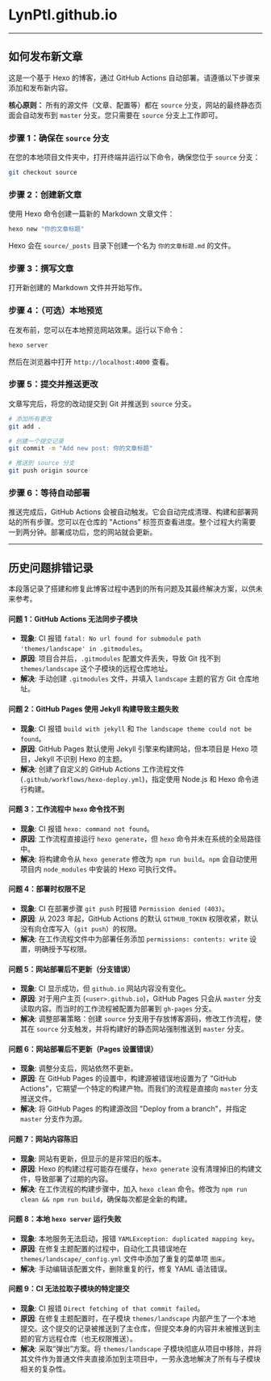 # LynPtl.github.io

---

## 如何发布新文章

这是一个基于 Hexo 的博客，通过 GitHub Actions 自动部署。请遵循以下步骤来添加和发布新内容。

**核心原则：** 所有的源文件（文章、配置等）都在 `source` 分支，网站的最终静态页面会自动发布到 `master` 分支。您只需要在 `source` 分支上工作即可。

### 步骤 1：确保在 `source` 分支

在您的本地项目文件夹中，打开终端并运行以下命令，确保您位于 `source` 分支：

```bash
git checkout source
```

### 步骤 2：创建新文章

使用 Hexo 命令创建一篇新的 Markdown 文章文件：

```bash
hexo new "你的文章标题"
```

Hexo 会在 `source/_posts` 目录下创建一个名为 `你的文章标题.md` 的文件。

### 步骤 3：撰写文章

打开新创建的 Markdown 文件并开始写作。

### 步骤 4：（可选）本地预览

在发布前，您可以在本地预览网站效果。运行以下命令：

```bash
hexo server
```

然后在浏览器中打开 `http://localhost:4000` 查看。

### 步骤 5：提交并推送更改

文章写完后，将您的改动提交到 Git 并推送到 `source` 分支。

```bash
# 添加所有更改
git add .

# 创建一个提交记录
git commit -m "Add new post: 你的文章标题"

# 推送到 source 分支
git push origin source
```

### 步骤 6：等待自动部署

推送完成后，GitHub Actions 会被自动触发。它会自动完成清理、构建和部署网站的所有步骤。您可以在仓库的 "Actions" 标签页查看进度。整个过程大约需要一到两分钟。部署成功后，您的网站就会更新。

---

## 历史问题排错记录

本段落记录了搭建和修复此博客过程中遇到的所有问题及其最终解决方案，以供未来参考。

#### 问题 1：GitHub Actions 无法同步子模块

*   **现象**: CI 报错 `fatal: No url found for submodule path 'themes/landscape' in .gitmodules`。
*   **原因**: 项目合并后，`.gitmodules` 配置文件丢失，导致 Git 找不到 `themes/landscape` 这个子模块的远程仓库地址。
*   **解决**: 手动创建 `.gitmodules` 文件，并填入 `landscape` 主题的官方 Git 仓库地址。

#### 问题 2：GitHub Pages 使用 Jekyll 构建导致主题失败

*   **现象**: CI 报错 `build with jekyll` 和 `The landscape theme could not be found`。
*   **原因**: GitHub Pages 默认使用 Jekyll 引擎来构建网站，但本项目是 Hexo 项目，Jekyll 不识别 Hexo 的主题。
*   **解决**: 创建了自定义的 GitHub Actions 工作流程文件 (`.github/workflows/hexo-deploy.yml`)，指定使用 Node.js 和 Hexo 命令进行构建。

#### 问题 3：工作流程中 `hexo` 命令找不到

*   **现象**: CI 报错 `hexo: command not found`。
*   **原因**: 工作流程直接运行 `hexo generate`，但 `hexo` 命令并未在系统的全局路径中。
*   **解决**: 将构建命令从 `hexo generate` 修改为 `npm run build`。`npm` 会自动使用项目内 `node_modules` 中安装的 Hexo 可执行文件。

#### 问题 4：部署时权限不足

*   **现象**: CI 在部署步骤 `git push` 时报错 `Permission denied (403)`。
*   **原因**: 从 2023 年起，GitHub Actions 的默认 `GITHUB_TOKEN` 权限收紧，默认没有向仓库写入（`git push`）的权限。
*   **解决**: 在工作流程文件中为部署任务添加 `permissions: contents: write` 设置，明确授予写权限。

#### 问题 5：网站部署后不更新（分支错误）

*   **现象**: CI 显示成功，但 `github.io` 网站内容没有变化。
*   **原因**: 对于用户主页 (`<user>.github.io`)，GitHub Pages 只会从 `master` 分支读取内容。而当时的工作流程被配置为部署到 `gh-pages` 分支。
*   **解决**: 调整部署策略：创建 `source` 分支用于存放博客源码，修改工作流程，使其在 `source` 分支触发，并将构建好的静态网站强制推送到 `master` 分支。

#### 问题 6：网站部署后不更新（Pages 设置错误）

*   **现象**: 调整分支后，网站依然不更新。
*   **原因**: 在 GitHub Pages 的设置中，构建源被错误地设置为了 "GitHub Actions"，它期望一个特定的构建产物。而我们的流程是直接向 `master` 分支推送文件。
*   **解决**: 将 GitHub Pages 的构建源改回 "Deploy from a branch"，并指定 `master` 分支作为源。

#### 问题 7：网站内容陈旧

*   **现象**: 网站有更新，但显示的是非常旧的版本。
*   **原因**: Hexo 的构建过程可能存在缓存，`hexo generate` 没有清理掉旧的构建文件，导致部署了过期的内容。
*   **解决**: 在工作流程的构建步骤中，加入 `hexo clean` 命令。修改为 `npm run clean && npm run build`，确保每次都是全新的构建。

#### 问题 8：本地 `hexo server` 运行失败

*   **现象**: 本地服务无法启动，报错 `YAMLException: duplicated mapping key`。
*   **原因**: 在修复主题配置的过程中，自动化工具错误地在 `themes/landscape/_config.yml` 文件中添加了重复的菜单项 `图床`。
*   **解决**: 手动编辑该配置文件，删除重复的行，修复 YAML 语法错误。

#### 问题 9：CI 无法拉取子模块的特定提交

*   **现象**: CI 报错 `Direct fetching of that commit failed`。
*   **原因**: 在修复主题配置时，在子模块 `themes/landscape` 内部产生了一个本地提交。这个提交的记录被推送到了主仓库，但提交本身的内容并未被推送到主题的官方远程仓库（也无权限推送）。
*   **解决**: 采取“弹出”方案。将 `themes/landscape` 子模块彻底从项目中移除，并将其文件作为普通文件夹直接添加到主项目中，一劳永逸地解决了所有与子模块相关的复杂性。
